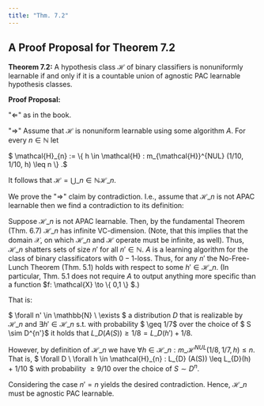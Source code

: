 ```yaml
---
title: "Thm. 7.2"
---
```


## A Proof Proposal for Theorem 7.2

**Theorem 7.2:**
A hypothesis class $\mathcal{H}$ of binary classifiers is nonuniformly learnable if and only if it is a countable union of agnostic PAC learnable hypothesis classes.

**Proof Proposal:** 

"$\Leftarrow$" as in the book.

"$\Rightarrow$" 
Assume that $\mathcal{H}$ is nonuniform learnable using some algorithm $A$.
For every $n \in \mathbb{N}$ let 

$ \mathcal{H}\_{n} := \\{ h \in \mathcal{H} : m\_{\mathcal{H}}^{NUL} (1/10, 1/10, h) \leq n \\} .$

It follows that $\mathcal{H} = \bigcup\_{n \in \mathbb{N}} \mathcal{H}\_{n}$.

We prove the "$\Rightarrow$" claim by contradiction. 
I.e., assume that $\mathcal{H}\_{n}$ is not APAC learnable then we find a contradiction to its definition:

Suppose $\mathcal{H}\_{n}$ is not APAC learnable. 
Then, by the fundamental Theorem (Thm. 6.7) $\mathcal{H}\_{n}$ has infinite VC-dimension.
(Note, that this implies that the domain $\mathcal{X}$, on which $\mathcal{H}\_{n}$ and $\mathcal{H}$ operate must be infinite, as well).
Thus, $\mathcal{H}\_{n}$ shatters sets of size $n'$ for all $n' \in \mathbb{N}$.
$A$ is a learning algorithm for the class of binary classificators with $0-1$-loss.
Thus, for any $n'$ the No-Free-Lunch Theorem (Thm. 5.1) holds with respect to some $h' \in \mathcal{H}\_{n}$.
(In particular, Thm. 5.1 does not require $A$ to output anything more specific than a function $f: \mathcal{X} \to \\{ 0,1 \\} $.)

That is:

$ \forall n' \in \mathbb{N} \\ \exists $ a distribution $D$ that is realizable by $\mathcal{H}\_{n}$ and $\exists h' \in \mathcal{H}\_{n}$ s.t. with probability $ \geq 1/7$ over the choice of $ S \sim D^{n'}$ it holds that $L\_{D} (A(S)) \geq 1/8 = L\_{D} (h') + 1/8$. 

However, by definition of $\mathcal{H}\_{n}$ we have $\forall h\in \mathcal{H}\_{n} : m\_{\mathcal{H}}^{NUL} (1/8, 1/7, h) \leq n$.
That is, $ \forall D \\ \forall h \in \mathcal{H}\_{n} : L\_{D} (A(S)) \leq L\_{D}(h) + 1/10 $ with probability $\geq 9/10$ over the choice of $S \sim D^n$.

Considering the case $n' = n$ yields the desired contradiction.
Hence, $\mathcal{H}\_{n}$ must be agnostic PAC learnable. 

